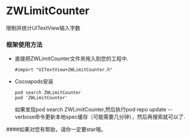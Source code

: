 # ZWLimitCounter
限制并统计UITextView输入字数
### 框架使用方法
- 直接把ZWLimitCounter文件夹拖入到您的工程中.
  
  ```objc
  #import "UITextView+ZWLimitCounter.h"
  ``` 
  
- Cocoapods安装
  
  ```objc
  pod search ZWLimitCounter
  pod 'ZWLimitCounter'
  ```
  
  如果发现pod search ZWLimitCounter,然后执行pod repo update --verbose命令更新本地spec缓存（可能需要几分钟），然后再搜索就可以了.
 
####如果对您有帮助，请你一定要star哦。